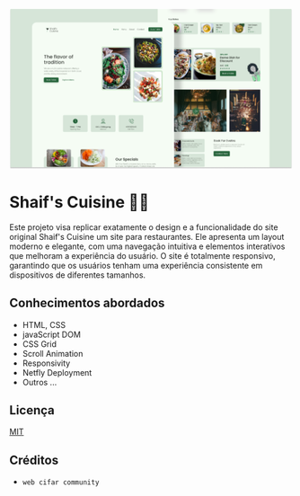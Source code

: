 ![](./readmeImg/banner.png)

# Shaif's Cuisine 👨‍🍳

Este projeto visa replicar exatamente o design e a funcionalidade do site original Shaif's Cuisine um site para restaurantes. Ele apresenta um layout moderno e elegante, com uma navegação intuitiva e elementos interativos que melhoram a experiência do usuário. O site é totalmente responsivo, garantindo que os usuários tenham uma experiência consistente em dispositivos de diferentes tamanhos.

## Conhecimentos abordados

- HTML, CSS
- javaScript DOM
- CSS Grid
- Scroll Animation
- Responsivity
- Netfly Deployment
- Outros ...

## Licença

[MIT](https://choosealicense.com/licenses/mit/)

## Créditos
 - `web cifar community`